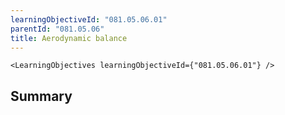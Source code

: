 ```yaml
---
learningObjectiveId: "081.05.06.01"
parentId: "081.05.06"
title: Aerodynamic balance
---
```


```tsx eval
<LearningObjectives learningObjectiveId={"081.05.06.01"} />
```

## Summary
